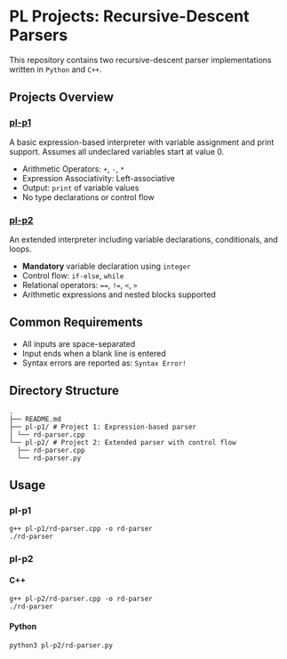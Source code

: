 # PL Projects: Recursive-Descent Parsers
This repository contains two recursive-descent parser implementations written in `Python` and `C++`.


## Projects Overview
### [pl-p1](./pl-p1)
A basic expression-based interpreter with variable assignment and print support. Assumes all undeclared variables start at value 0.
- Arithmetic Operators: `+`, `-`, `*`
- Expression Associativity: Left-associative
- Output: `print` of variable values
- No type declarations or control flow


### [pl-p2](./pl-p2)
An extended interpreter including variable declarations, conditionals, and loops.
- **Mandatory** variable declaration using `integer`
- Control flow: `if-else`, `while`
- Relational operators: `==`, `!=`, `<`, `>`
- Arithmetic expressions and nested blocks supported


## Common Requirements
- All inputs are space-separated
- Input ends when a blank line is entered
- Syntax errors are reported as: `Syntax Error!`


## Directory Structure
```
.  
├── README.md 
├── pl-p1/ # Project 1: Expression-based parser  
│ └── rd-parser.cpp  
└── pl-p2/ # Project 2: Extended parser with control flow  
  ├── rd-parser.cpp 
  └── rd-parser.py 
```


## Usage
### pl-p1
```
g++ pl-p1/rd-parser.cpp -o rd-parser
./rd-parser
```

### pl-p2
#### C++
```
g++ pl-p2/rd-parser.cpp -o rd-parser
./rd-parser
```
#### Python
```
python3 pl-p2/rd-parser.py
```
